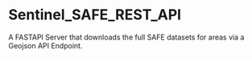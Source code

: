 # Sentinel_SAFE_REST_API
A FASTAPI Server that downloads the full SAFE datasets for areas via a Geojson API Endpoint.
